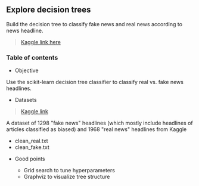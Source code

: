 ## Explore decision trees

Build the decision tree to classify fake news and real news according to news headline.
> [Kaggle link here](https://www.kaggle.com/therohk/million-headlines)

### Table of contents

* Objective

Use the scikit-learn decision tree classifier to classify real vs. fake news headlines.

* Datasets
> [Kaggle link](https://www.kaggle.com/mrisdal/fake-news/data)

A dataset of 1298 "fake news" headlines (which mostly include headlines of articles classified as biased) and 1968 "real news" headlines from Kaggle

  - clean_real.txt
  - clean_fake.txt

* Good points

  - Grid search to tune hyperparameters
  - Graphviz to visualize tree structure
